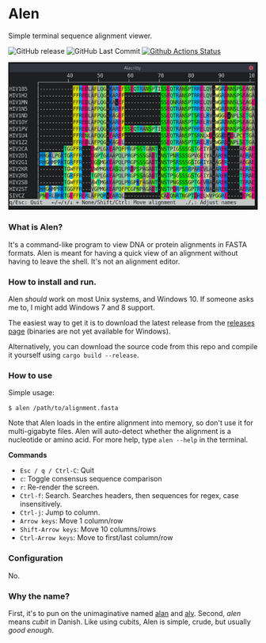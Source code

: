 # Alen

Simple terminal sequence alignment viewer.

![GitHub release](https://img.shields.io/github/release/jakobnissen/alen.svg)
![GitHub Last Commit](https://img.shields.io/github/last-commit/jakobnissen/alen.svg)
[![Github Actions Status](https://img.shields.io/github/workflow/status/jakobnissen/alen/Build%20and%20Test)](https://github.com/jakobnissen/alen/actions)


![Screenshot](/screenshots/prot.png?raw=true "Screenshot")

### What is Alen?
It's a command-like program to view DNA or protein alignments in FASTA formats. Alen is meant for having a quick view of an alignment without having to leave the shell. It's not an alignment editor.

### How to install and run.
Alen _should_ work on most Unix systems, and Windows 10. If someone asks me to, I might add Windows 7 and 8 support.

The easiest way to get it is to download the latest release from the [releases page](https://github.com/jakobnissen/alen/releases) (binaries are not yet available for Windows).

Alternatively, you can download the source code from this repo and compile it yourself using `cargo build --release`.

### How to use
Simple usage:
```
$ alen /path/to/alignment.fasta
```

Note that Alen loads in the entire alignment into memory, so don't use it for multi-gigabyte files. Alen will auto-detect whether the alignment is a nucleotide or amino acid. For more help, type `alen --help` in the terminal.

__Commands__

* `Esc / q / Ctrl-C`: Quit
* `c`: Toggle consensus sequence comparison
* `r`: Re-render the screen.
* `Ctrl-f`: Search. Searches headers, then sequences for regex, case insensitively.
* `Ctrl-j`: Jump to column.
* `Arrow keys`: Move 1 column/row
* `Shift-Arrow keys`: Move 10 columns/rows
* `Ctrl-Arrow keys`: Move to first/last column/row

### Configuration
No.

### Why the name?
First, it's to pun on the unimaginative named [alan](https://github.com/mpdunne/alan) and [alv](https://github.com/arvestad/alv). Second, _alen_ means _cubit_ in Danish. Like using cubits, Alen is simple, crude, but usually _good enough_.

